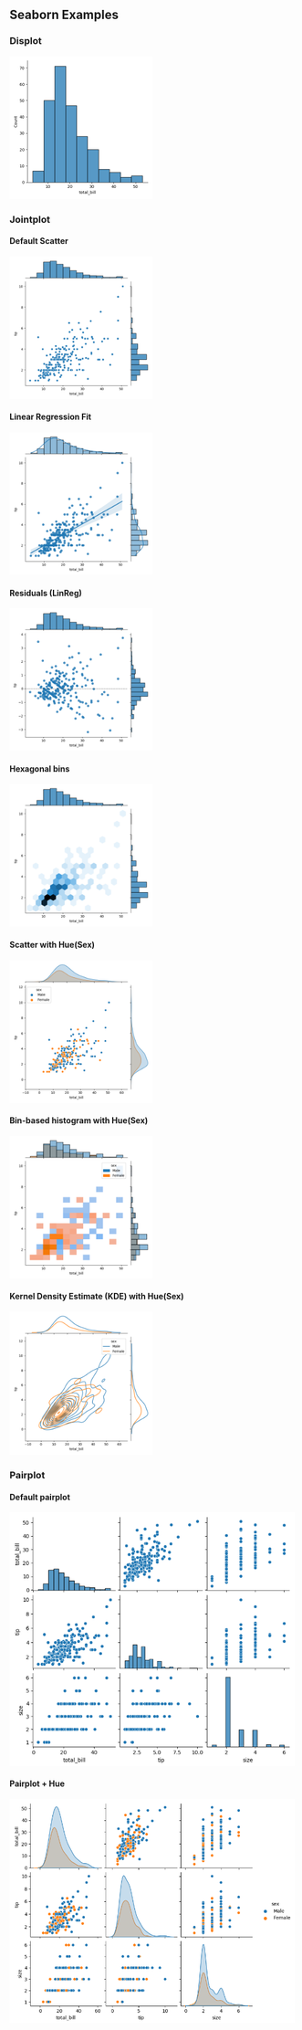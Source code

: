 <!-- SEABORN -->
## Seaborn Examples

### Displot

<img src="https://github.com/j584lee98/dataviz/blob/main/seaborn/images/displot.png" width=250/></td>

### Jointplot

#### Default Scatter
<img src="https://github.com/j584lee98/dataviz/blob/main/seaborn/images/jointplot.png" width=250/>

#### Linear Regression Fit
<img src="https://github.com/j584lee98/dataviz/blob/main/seaborn/images/jointreg.png" width=250/>

#### Residuals (LinReg)
<img src="https://github.com/j584lee98/dataviz/blob/main/seaborn/images/jointresid.png" width=250/>

#### Hexagonal bins
<img src="https://github.com/j584lee98/dataviz/blob/main/seaborn/images/jointhex.png" width=250/>

#### Scatter with Hue(Sex)
<img src="https://github.com/j584lee98/dataviz/blob/main/seaborn/images/jointsex.png" width=250/></td>

#### Bin-based histogram with Hue(Sex)
<img src="https://github.com/j584lee98/dataviz/blob/main/seaborn/images/jointsexhist.png" width=250/></td>

#### Kernel Density Estimate (KDE) with Hue(Sex)
<img src="https://github.com/j584lee98/dataviz/blob/main/seaborn/images/jointsexkde.png" width=250/></td>

### Pairplot

#### Default pairplot
<img src="https://github.com/j584lee98/dataviz/blob/main/seaborn/images/pairplot.png" width=500/>

#### Pairplot + Hue
<img src="https://github.com/j584lee98/dataviz/blob/main/seaborn/images/pairplot_hue.png" width=500/>
